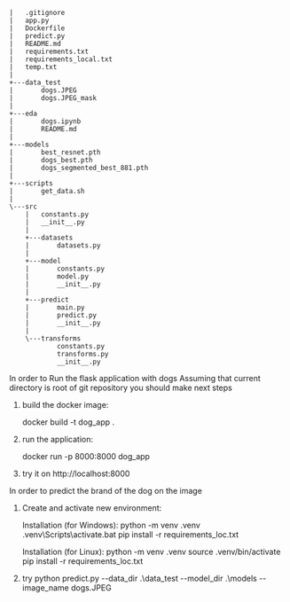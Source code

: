 ```
|   .gitignore
|   app.py
|   Dockerfile
|   predict.py
|   README.md
|   requirements.txt
|   requirements_local.txt
|   temp.txt
|   
+---data_test
|       dogs.JPEG
|       dogs.JPEG_mask
|       
+---eda
|       dogs.ipynb
|       README.md
|       
+---models
|       best_resnet.pth
|       dogs_best.pth
|       dogs_segmented_best_881.pth
|       
+---scripts
|       get_data.sh
|       
\---src
    |   constants.py
    |   __init__.py
    |   
    +---datasets
    |       datasets.py
    |       
    +---model
    |       constants.py
    |       model.py
    |       __init__.py
    |       
    +---predict
    |       main.py
    |       predict.py
    |       __init__.py
    |       
    \---transforms
            constants.py
            transforms.py
            __init__.py

```

In order to Run the flask application with dogs
Assuming that current directory is root of git repository you should make next steps
1) build the docker image:

    docker build  -t dog_app .

2) run the application:

    docker run -p 8000:8000 dog_app

3) try it on http://localhost:8000

 In order to predict the brand of the dog on the image

1) Create and activate new environment:

    Installation (for Windows):
    python -m venv .venv
    .venv\Scripts\activate.bat
    pip install -r requirements_loc.txt

    Installation (for Linux):
    python -m venv .venv
    source .venv/bin/activate
    pip install -r requirements_loc.txt

2) try
    python predict.py --data_dir .\data_test --model_dir .\models --image_name dogs.JPEG


